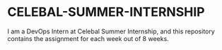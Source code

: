 # CELEBAL-SUMMER-INTERNSHIP

I am a DevOps Intern at Celebal Summer Internship, and this repository contains the assignment for each week out of 8 weeks.
